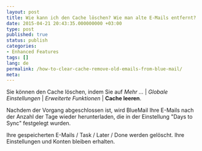 ```yaml
---
layout: post
title: Wie kann ich den Cache löschen? Wie man alte E-Mails entfernt?
date: 2015-04-21 20:43:35.000000000 +03:00
type: post
published: true
status: publish
categories:
- Enhanced Features
tags: []
lang: de
permalink: /how-to-clear-cache-remove-old-emails-from-blue-mail/
meta:
---
```


Sie können den Cache löschen, indem Sie auf *Mehr ...* \| *Globale Einstellungen* \| *Erweiterte Funktionen* \| **Cache leeren**.

Nachdem der Vorgang abgeschlossen ist, wird BlueMail Ihre E-Mails nach der Anzahl der Tage wieder herunterladen, die in der Einstellung "Days to Sync" festgelegt wurden.

Ihre gespeicherten E-Mails / Task / Later / Done werden gelöscht. Ihre Einstellungen und Konten bleiben erhalten.

